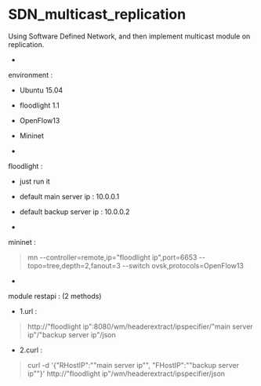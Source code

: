 # SDN_multicast_replication
Using Software Defined Network, and then implement multicast module on replication.

-
environment :
-  Ubuntu 15.04
-  floodlight 1.1
-  OpenFlow13
-  Mininet

-
floodlight :
-  just run it
-  default main server ip : 10.0.0.1
-  default backup server ip : 10.0.0.2

-
mininet :
>  mn --controller=remote,ip="floodlight ip",port=6653 --topo=tree,depth=2,fanout=3 --switch ovsk,protocols=OpenFlow13

-
module restapi : (2 methods)
-  1.url :
>  http://"floodlight ip":8080/wm/headerextract/ipspecifier/"main server ip"/"backup server ip"/json

-  2.curl :
>  curl -d '{"RHostIP":""main server ip"", "FHostIP":""backup server ip""}' http://"floodlight ip"/wm/headerextract/ipspecifier/json
